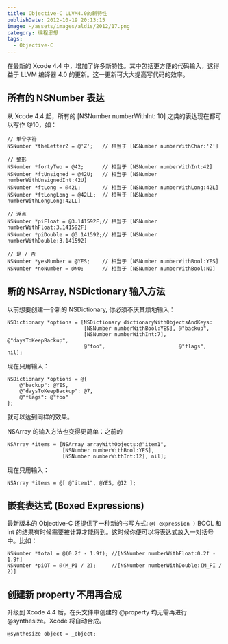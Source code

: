 ```yaml
---
title: Objective-C LLVM4.0的新特性
publishDate: 2012-10-19 20:13:15
image: ~/assets/images/aldis/2012/17.png
category: 编程思想
tags:
  - Objective-C
---
```


在最新的 Xcode 4.4 中，增加了许多新特性。其中包括更方便的代码输入，这得益于 LLVM 编译器 4.0 的更新。这一更新可大大提高写代码的效率。

## 所有的 NSNumber 表达

从 Xcode 4.4 起，所有的 [NSNumber numberWithInt: 10] 之类的表达现在都可以写作 @10，如：

```objc
// 单个字符
NSNumber *theLetterZ = @'Z';   // 相当于 [NSNumber numberWithChar:'Z']

// 整形
NSNumber *fortyTwo = @42;      // 相当于 [NSNumber numberWithInt:42]
NSNumber *ftUnsigned = @42U;   // 相当于 [NSNumber numberWithUnsignedInt:42U]
NSNumber *ftLong = @42L;       // 相当于 [NSNumber numberWithLong:42L]
NSNumber *ftLongLong = @42LL;  // 相当于 [NSNumber numberWithLongLong:42LL]

// 浮点
NSNumber *piFloat = @3.141592F;// 相当于 [NSNumber numberWithFloat:3.141592F]
NSNumber *piDouble = @3.141592;// 相当于 [NSNumber numberWithDouble:3.141592]

// 是 / 否
NSNumber *yesNumber = @YES;    // 相当于 [NSNumber numberWithBool:YES]
NSNumber *noNumber = @NO;      // 相当于 [NSNumber numberWithBool:NO]
```

<!-- more -->

## 新的 NSArray, NSDictionary 输入方法

以前想要创建一个新的 NSDictionary, 你必须不厌其烦地输入：

```objc
NSDictionary *options = [NSDictionary dictionaryWithObjectsAndKeys:
                         [NSNumber numberWithBool:YES], @"backup",
                         [NSNumber numberWithInt:7],    @"daysToKeepBackup",
                         @"foo",                        @"flags", nil];
```

现在只用输入：

```objc
NSDictionary *options = @{
    @"backup": @YES,
    @"daysToKeepBackup": @7,
    @"flags": @"foo"
};
```

就可以达到同样的效果。

NSArray 的输入方法也变得更简单：之前的

```objc
NSArray *items = [NSArray arrayWithObjects:@"item1",
                  [NSNumber numberWithBool:YES],
                  [NSNumber numberWithInt:12], nil];
```

现在只用输入：

```objc
NSArray *items = @[ @"item1", @YES, @12 ];
```

## 嵌套表达式 (Boxed Expressions)

最新版本的 Objective-C 还提供了一种新的书写方式:
`@( expression )`
BOOL 和 int 的结果有时候需要被计算才能得到。这时候你便可以将表达式放入一对括号中。比如：

```objc
NSNumber *total = @(0.2f - 1.9f); //[NSNumber numberWithFloat:0.2f - 1.9f]
NSNumber *piOT = @(M_PI / 2);     //[NSNumber numberWithDouble:(M_PI / 2)]
```

## 创建新 property 不用再合成

升级到 Xcode 4.4 后，在头文件中创建的 @property 均无需再进行 @synthesize。Xcode 将自动合成。

```objc
@synthesize object = _object;
```
